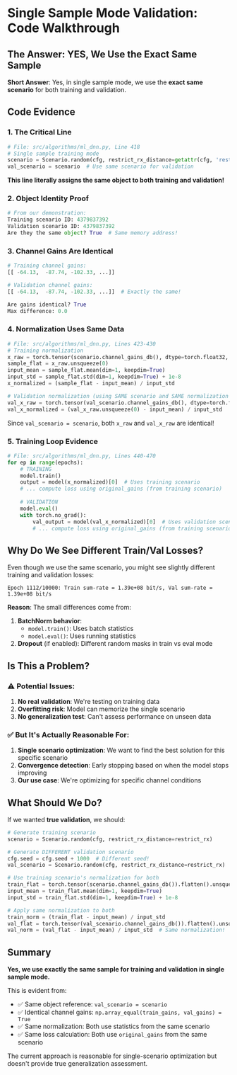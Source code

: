 # Single Sample Mode Validation: Code Walkthrough

## The Answer: YES, We Use the Exact Same Sample

**Short Answer**: Yes, in single sample mode, we use the **exact same scenario** for both training and validation.

## Code Evidence

### 1. The Critical Line

```python
# File: src/algorithms/ml_dnn.py, Line 418
# Single sample training mode
scenario = Scenario.random(cfg, restrict_rx_distance=getattr(cfg, 'restrict_rx_distance', False))
val_scenario = scenario  # Use same scenario for validation
```

**This line literally assigns the same object to both training and validation!**

### 2. Object Identity Proof

```python
# From our demonstration:
Training scenario ID: 4379837392
Validation scenario ID: 4379837392
Are they the same object? True  # Same memory address!
```

### 3. Channel Gains Are Identical

```python
# Training channel gains:
[[ -64.13,  -87.74, -102.33, ...]]

# Validation channel gains:  
[[ -64.13,  -87.74, -102.33, ...]]  # Exactly the same!

Are gains identical? True
Max difference: 0.0
```

### 4. Normalization Uses Same Data

```python
# File: src/algorithms/ml_dnn.py, Lines 423-430
# Training normalization
x_raw = torch.tensor(scenario.channel_gains_db(), dtype=torch.float32, device=device).flatten()
sample_flat = x_raw.unsqueeze(0)
input_mean = sample_flat.mean(dim=1, keepdim=True)
input_std = sample_flat.std(dim=1, keepdim=True) + 1e-8
x_normalized = (sample_flat - input_mean) / input_std

# Validation normalization (using SAME scenario and SAME normalization stats)
val_x_raw = torch.tensor(val_scenario.channel_gains_db(), dtype=torch.float32, device=device).flatten()
val_x_normalized = (val_x_raw.unsqueeze(0) - input_mean) / input_std
```

Since `val_scenario = scenario`, both `x_raw` and `val_x_raw` are identical!

### 5. Training Loop Evidence

```python
# File: src/algorithms/ml_dnn.py, Lines 440-470
for ep in range(epochs):
    # TRAINING
    model.train()
    output = model(x_normalized)[0]  # Uses training scenario
    # ... compute loss using original_gains (from training scenario)
    
    # VALIDATION  
    model.eval()
    with torch.no_grad():
        val_output = model(val_x_normalized)[0]  # Uses validation scenario (same as training!)
        # ... compute loss using original_gains (from training scenario)
```

## Why Do We See Different Train/Val Losses?

Even though we use the same scenario, you might see slightly different training and validation losses:

```
Epoch 1112/10000: Train sum-rate = 1.39e+08 bit/s, Val sum-rate = 1.39e+08 bit/s
```

**Reason**: The small differences come from:
1. **BatchNorm behavior**: 
   - `model.train()`: Uses batch statistics
   - `model.eval()`: Uses running statistics
2. **Dropout** (if enabled): Different random masks in train vs eval mode

## Is This a Problem?

### ⚠️ Potential Issues:
1. **No real validation**: We're testing on training data
2. **Overfitting risk**: Model can memorize the single scenario  
3. **No generalization test**: Can't assess performance on unseen data

### ✅ But It's Actually Reasonable For:
1. **Single scenario optimization**: We want to find the best solution for this specific scenario
2. **Convergence detection**: Early stopping based on when the model stops improving
3. **Our use case**: We're optimizing for specific channel conditions

## What Should We Do?

If we wanted **true validation**, we should:

```python
# Generate training scenario
scenario = Scenario.random(cfg, restrict_rx_distance=restrict_rx)

# Generate DIFFERENT validation scenario  
cfg.seed = cfg.seed + 1000  # Different seed!
val_scenario = Scenario.random(cfg, restrict_rx_distance=restrict_rx)

# Use training scenario's normalization for both
train_flat = torch.tensor(scenario.channel_gains_db()).flatten().unsqueeze(0)
input_mean = train_flat.mean(dim=1, keepdim=True)
input_std = train_flat.std(dim=1, keepdim=True) + 1e-8

# Apply same normalization to both
train_norm = (train_flat - input_mean) / input_std
val_flat = torch.tensor(val_scenario.channel_gains_db()).flatten().unsqueeze(0)  
val_norm = (val_flat - input_mean) / input_std  # Same normalization!
```

## Summary

**Yes, we use exactly the same sample for training and validation in single sample mode.**

This is evident from:
- ✅ Same object reference: `val_scenario = scenario`
- ✅ Identical channel gains: `np.array_equal(train_gains, val_gains) = True`
- ✅ Same normalization: Both use statistics from the same scenario
- ✅ Same loss calculation: Both use `original_gains` from the same scenario

The current approach is reasonable for single-scenario optimization but doesn't provide true generalization assessment. 